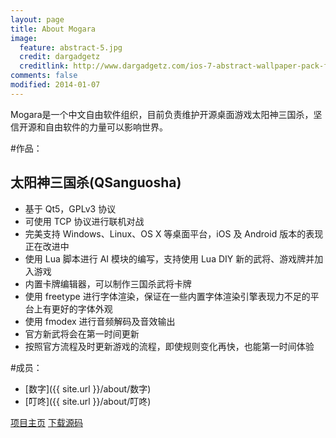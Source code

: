 ```yaml
---
layout: page
title: About Mogara
image:
  feature: abstract-5.jpg
  credit: dargadgetz
  creditlink: http://www.dargadgetz.com/ios-7-abstract-wallpaper-pack-for-iphone-5-and-ipod-touch-retina/
comments: false
modified: 2014-01-07
---
```


Mogara是一个中文自由软件组织，目前负责维护开源桌面游戏太阳神三国杀，坚信开源和自由软件的力量可以影响世界。

#作品：

## 太阳神三国杀(QSanguosha)

* 基于 Qt5，GPLv3 协议
* 可使用 TCP 协议进行联机对战
* 完美支持 Windows、Linux、OS X 等桌面平台，iOS 及 Android 版本的表现正在改进中
* 使用 Lua 脚本进行 AI 模块的编写，支持使用 Lua DIY 新的武将、游戏牌并加入游戏
* 内置卡牌编辑器，可以制作三国杀武将卡牌
* 使用 freetype 进行字体渲染，保证在一些内置字体渲染引擎表现力不足的平台上有更好的字体外观
* 使用 fmodex 进行音频解码及音效输出
* 官方新武将会在第一时间更新
* 按照官方流程及时更新游戏的流程，即使规则变化再快，也能第一时间体验

#成员：

* [数字]({{ site.url }}/about/数字)  
* [叮咚]({{ site.url }}/about/叮咚)

<div markdown="0"><a href="https://github.com/Mogara/QSanguosha" class="btn btn-info">项目主页</a> <a href="https://github.com/Mogara/QSanguosha/archive/master.zip" class="btn btn-success">下载源码</a></div>
